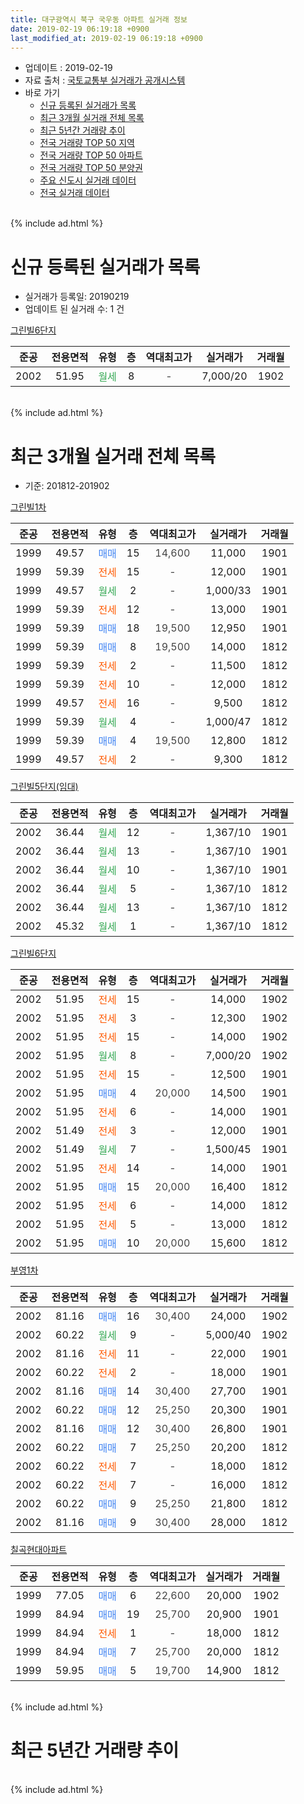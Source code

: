```yaml
---
title: 대구광역시 북구 국우동 아파트 실거래 정보
date: 2019-02-19 06:19:18 +0900
last_modified_at: 2019-02-19 06:19:18 +0900
---
```


* 업데이트 : 2019-02-19
* 자료 출처 : [국토교통부 실거래가 공개시스템](http://rt.molit.go.kr)
* 바로 가기
    * [신규 등록된 실거래가 목록](#신규-등록된-실거래가-목록)
    * [최근 3개월 실거래 전체 목록](#최근-3개월-실거래-전체-목록)
    * [최근 5년간 거래량 추이](#최근-5년간-거래량-추이)
    * [전국 거래량 TOP 50 지역](https://ayogom.github.io/apt-trade-info/최근-3개월-전국에서-가장-거래가-많이-발생한-지역)
    * [전국 거래량 TOP 50 아파트](https://ayogom.github.io/apt-trade-info/최근-3개월-전국에서-가장-거래가-많이-발생한-아파트)
    * [전국 거래량 TOP 50 분양권](https://ayogom.github.io/apt-trade-info/최근-3개월-전국에서-가장-거래가-많이-발생한-분양권)
    * [주요 신도시 실거래 데이터](https://ayogom.github.io/apt-trade-info/주요-신도시)
    * [전국 실거래 데이터](https://ayogom.github.io/apt-trade-info/전국)
<br>
{% include ad.html %}
<br>

# 신규 등록된 실거래가 목록
* 실거래가 등록일: 20190219
* 업데이트 된 실거래 수: 1 건


[그린빌6단지](https://search.naver.com/search.naver?query=%EB%8C%80%EA%B5%AC%EA%B4%91%EC%97%AD%EC%8B%9C+%EB%B6%81%EA%B5%AC+%EA%B5%AD%EC%9A%B0%EB%8F%99+%EA%B7%B8%EB%A6%B0%EB%B9%8C6%EB%8B%A8%EC%A7%80)

|준공|전용면적|유형|층|역대최고가|실거래가|거래월|
|:---:|:---:|:---:|:---:|:---:|:---:|:---:|
|2002|51.95|<span style="color:#34a853">월세</span>|8|<span style="color:#444444">-</span>|7,000/20|1902|


<br>
{% include ad.html %}
<br>

# 최근 3개월 실거래 전체 목록
* 기준: 201812-201902


[그린빌1차](https://search.naver.com/search.naver?query=%EB%8C%80%EA%B5%AC%EA%B4%91%EC%97%AD%EC%8B%9C+%EB%B6%81%EA%B5%AC+%EA%B5%AD%EC%9A%B0%EB%8F%99+%EA%B7%B8%EB%A6%B0%EB%B9%8C1%EC%B0%A8)

|준공|전용면적|유형|층|역대최고가|실거래가|거래월|
|:---:|:---:|:---:|:---:|:---:|:---:|:---:|
|1999|49.57|<span style="color:#4285f3">매매</span>|15|<span style="color:#444444">14,600</span>|11,000|1901|
|1999|59.39|<span style="color:#ff5a00">전세</span>|15|<span style="color:#444444">-</span>|12,000|1901|
|1999|49.57|<span style="color:#34a853">월세</span>|2|<span style="color:#444444">-</span>|1,000/33|1901|
|1999|59.39|<span style="color:#ff5a00">전세</span>|12|<span style="color:#444444">-</span>|13,000|1901|
|1999|59.39|<span style="color:#4285f3">매매</span>|18|<span style="color:#444444">19,500</span>|12,950|1901|
|1999|59.39|<span style="color:#4285f3">매매</span>|8|<span style="color:#444444">19,500</span>|14,000|1812|
|1999|59.39|<span style="color:#ff5a00">전세</span>|2|<span style="color:#444444">-</span>|11,500|1812|
|1999|59.39|<span style="color:#ff5a00">전세</span>|10|<span style="color:#444444">-</span>|12,000|1812|
|1999|49.57|<span style="color:#ff5a00">전세</span>|16|<span style="color:#444444">-</span>|9,500|1812|
|1999|59.39|<span style="color:#34a853">월세</span>|4|<span style="color:#444444">-</span>|1,000/47|1812|
|1999|59.39|<span style="color:#4285f3">매매</span>|4|<span style="color:#444444">19,500</span>|12,800|1812|
|1999|49.57|<span style="color:#ff5a00">전세</span>|2|<span style="color:#444444">-</span>|9,300|1812|

[그린빌5단지(임대)](https://search.naver.com/search.naver?query=%EB%8C%80%EA%B5%AC%EA%B4%91%EC%97%AD%EC%8B%9C+%EB%B6%81%EA%B5%AC+%EA%B5%AD%EC%9A%B0%EB%8F%99+%EA%B7%B8%EB%A6%B0%EB%B9%8C5%EB%8B%A8%EC%A7%80%28%EC%9E%84%EB%8C%80%29)

|준공|전용면적|유형|층|역대최고가|실거래가|거래월|
|:---:|:---:|:---:|:---:|:---:|:---:|:---:|
|2002|36.44|<span style="color:#34a853">월세</span>|12|<span style="color:#444444">-</span>|1,367/10|1901|
|2002|36.44|<span style="color:#34a853">월세</span>|13|<span style="color:#444444">-</span>|1,367/10|1901|
|2002|36.44|<span style="color:#34a853">월세</span>|10|<span style="color:#444444">-</span>|1,367/10|1901|
|2002|36.44|<span style="color:#34a853">월세</span>|5|<span style="color:#444444">-</span>|1,367/10|1812|
|2002|36.44|<span style="color:#34a853">월세</span>|13|<span style="color:#444444">-</span>|1,367/10|1812|
|2002|45.32|<span style="color:#34a853">월세</span>|1|<span style="color:#444444">-</span>|1,367/10|1812|

[그린빌6단지](https://search.naver.com/search.naver?query=%EB%8C%80%EA%B5%AC%EA%B4%91%EC%97%AD%EC%8B%9C+%EB%B6%81%EA%B5%AC+%EA%B5%AD%EC%9A%B0%EB%8F%99+%EA%B7%B8%EB%A6%B0%EB%B9%8C6%EB%8B%A8%EC%A7%80)

|준공|전용면적|유형|층|역대최고가|실거래가|거래월|
|:---:|:---:|:---:|:---:|:---:|:---:|:---:|
|2002|51.95|<span style="color:#ff5a00">전세</span>|15|<span style="color:#444444">-</span>|14,000|1902|
|2002|51.95|<span style="color:#ff5a00">전세</span>|3|<span style="color:#444444">-</span>|12,300|1902|
|2002|51.95|<span style="color:#ff5a00">전세</span>|15|<span style="color:#444444">-</span>|14,000|1902|
|2002|51.95|<span style="color:#34a853">월세</span>|8|<span style="color:#444444">-</span>|7,000/20|1902|
|2002|51.95|<span style="color:#ff5a00">전세</span>|15|<span style="color:#444444">-</span>|12,500|1901|
|2002|51.95|<span style="color:#4285f3">매매</span>|4|<span style="color:#444444">20,000</span>|14,500|1901|
|2002|51.95|<span style="color:#ff5a00">전세</span>|6|<span style="color:#444444">-</span>|14,000|1901|
|2002|51.49|<span style="color:#ff5a00">전세</span>|3|<span style="color:#444444">-</span>|12,000|1901|
|2002|51.49|<span style="color:#34a853">월세</span>|7|<span style="color:#444444">-</span>|1,500/45|1901|
|2002|51.95|<span style="color:#ff5a00">전세</span>|14|<span style="color:#444444">-</span>|14,000|1901|
|2002|51.95|<span style="color:#4285f3">매매</span>|15|<span style="color:#444444">20,000</span>|16,400|1812|
|2002|51.95|<span style="color:#ff5a00">전세</span>|6|<span style="color:#444444">-</span>|14,000|1812|
|2002|51.95|<span style="color:#ff5a00">전세</span>|5|<span style="color:#444444">-</span>|13,000|1812|
|2002|51.95|<span style="color:#4285f3">매매</span>|10|<span style="color:#444444">20,000</span>|15,600|1812|

[부영1차](https://search.naver.com/search.naver?query=%EB%8C%80%EA%B5%AC%EA%B4%91%EC%97%AD%EC%8B%9C+%EB%B6%81%EA%B5%AC+%EA%B5%AD%EC%9A%B0%EB%8F%99+%EB%B6%80%EC%98%811%EC%B0%A8)

|준공|전용면적|유형|층|역대최고가|실거래가|거래월|
|:---:|:---:|:---:|:---:|:---:|:---:|:---:|
|2002|81.16|<span style="color:#4285f3">매매</span>|16|<span style="color:#444444">30,400</span>|24,000|1902|
|2002|60.22|<span style="color:#34a853">월세</span>|9|<span style="color:#444444">-</span>|5,000/40|1902|
|2002|81.16|<span style="color:#ff5a00">전세</span>|11|<span style="color:#444444">-</span>|22,000|1901|
|2002|60.22|<span style="color:#ff5a00">전세</span>|2|<span style="color:#444444">-</span>|18,000|1901|
|2002|81.16|<span style="color:#4285f3">매매</span>|14|<span style="color:#444444">30,400</span>|27,700|1901|
|2002|60.22|<span style="color:#4285f3">매매</span>|12|<span style="color:#444444">25,250</span>|20,300|1901|
|2002|81.16|<span style="color:#4285f3">매매</span>|12|<span style="color:#444444">30,400</span>|26,800|1901|
|2002|60.22|<span style="color:#4285f3">매매</span>|7|<span style="color:#444444">25,250</span>|20,200|1812|
|2002|60.22|<span style="color:#ff5a00">전세</span>|7|<span style="color:#444444">-</span>|18,000|1812|
|2002|60.22|<span style="color:#ff5a00">전세</span>|7|<span style="color:#444444">-</span>|16,000|1812|
|2002|60.22|<span style="color:#4285f3">매매</span>|9|<span style="color:#444444">25,250</span>|21,800|1812|
|2002|81.16|<span style="color:#4285f3">매매</span>|9|<span style="color:#444444">30,400</span>|28,000|1812|


<script async src="//pagead2.googlesyndication.com/pagead/js/adsbygoogle.js"></script>
<!-- 기본 -->
<ins class="adsbygoogle"
     style="display:block"
     data-ad-client="ca-pub-2446590836940007"
     data-ad-slot="1659523306"
     data-ad-format="auto"
     data-full-width-responsive="true"></ins>
<script>
(adsbygoogle = window.adsbygoogle || []).push({});
</script>


[칠곡현대아파트](https://search.naver.com/search.naver?query=%EB%8C%80%EA%B5%AC%EA%B4%91%EC%97%AD%EC%8B%9C+%EB%B6%81%EA%B5%AC+%EA%B5%AD%EC%9A%B0%EB%8F%99+%EC%B9%A0%EA%B3%A1%ED%98%84%EB%8C%80%EC%95%84%ED%8C%8C%ED%8A%B8)

|준공|전용면적|유형|층|역대최고가|실거래가|거래월|
|:---:|:---:|:---:|:---:|:---:|:---:|:---:|
|1999|77.05|<span style="color:#4285f3">매매</span>|6|<span style="color:#444444">22,600</span>|20,000|1902|
|1999|84.94|<span style="color:#4285f3">매매</span>|19|<span style="color:#444444">25,700</span>|20,900|1901|
|1999|84.94|<span style="color:#ff5a00">전세</span>|1|<span style="color:#444444">-</span>|18,000|1812|
|1999|84.94|<span style="color:#4285f3">매매</span>|7|<span style="color:#444444">25,700</span>|20,000|1812|
|1999|59.95|<span style="color:#4285f3">매매</span>|5|<span style="color:#444444">19,700</span>|14,900|1812|


<br>
{% include ad.html %}
<br>

# 최근 5년간 거래량 추이


<div style="width:100%;">
    <canvas id="deal_progress" height="200"></canvas>
</div>

<script>
new Chart(document.getElementById("deal_progress"), {
    type: 'line',
    data: {
        labels: ['201402','201403','201404','201405','201406','201407','201408','201409','201410','201411','201412','201501','201502','201503','201504','201505','201506','201507','201508','201509','201510','201511','201512','201601','201602','201603','201604','201605','201606','201607','201608','201609','201610','201611','201612','201701','201702','201703','201704','201705','201706','201707','201708','201709','201710','201711','201712','201801','201802','201803','201804','201805','201806','201807','201808','201809','201810','201811','201812','201901','201902'],
        datasets: [{
            label: '매매',
            pointRadius: 1,
            data: [13, 21, 14, 12, 18, 18, 35, 37, 26, 22, 22, 36, 41, 62, 42, 24, 36, 38, 26, 19, 30, 13, 5, 4, 5, 5, 11, 9, 11, 12, 12, 11, 20, 19, 12, 6, 19, 12, 17, 12, 23, 19, 25, 16, 18, 19, 14, 23, 11, 22, 22, 19, 14, 14, 20, 14, 14, 16, 9, 7, 2],
            borderColor: "rgba(255, 201, 14, 1)",
            backgroundColor: "rgba(255, 201, 14, 0.5)",
            fill: false,
            lineTension: 0
        },{
            label: '전월세',
            pointRadius: 1,
            data: [24, 23, 17, 17, 15, 24, 18, 24, 19, 29, 15, 28, 18, 23, 14, 22, 19, 22, 21, 19, 25, 17, 15, 18, 25, 16, 19, 8, 13, 21, 18, 18, 18, 20, 21, 15, 20, 10, 15, 11, 10, 23, 10, 11, 10, 18, 14, 23, 10, 15, 11, 18, 15, 9, 14, 17, 12, 19, 13, 13, 5],
            borderColor: "rgba(0, 141, 185, 1)",
            backgroundColor: "rgba(0, 141, 185, 0.5)",
            fill: false,
            lineTension: 0
        }
        ]
    },
    options: {
        responsive: true,
        title: {
            display: false
        },
        tooltips: {
            mode: 'index',
            intersect: false
        },
        hover: {
            mode: 'nearest',
            intersect: true
        },
        scales: {
            xAxes: [{
                display: true,
                scaleLabel: {
                    display: true,
                    labelString: '년/월'
                }
            }],
            yAxes: [{
                display: true,
                ticks: {
                    suggestedMin: 0,
                },
                scaleLabel: {
                    display: true,
                    labelString: '실거래 수'
                }
            }]
        }
    }
});

</script>


<br>
{% include ad.html %}
<br>

